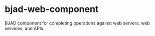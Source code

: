 # bjad-web-component
BJAD component for completing operations against web servers, web services, and APIs.
